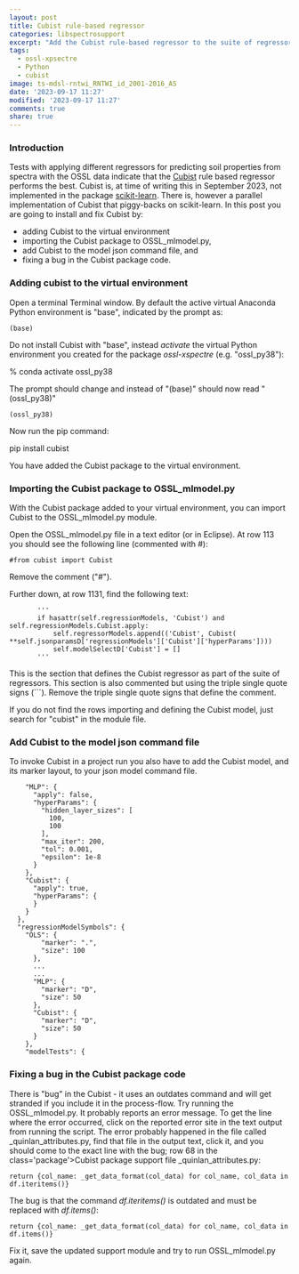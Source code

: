 ```yaml
---
layout: post
title: Cubist rule-based regressor
categories: libspectrosupport
excerpt: "Add the Cubist rule-based regressor to the suite of regressors"
tags:
  - ossl-xpsectre
  - Python
  - cubist
image: ts-mdsl-rntwi_RNTWI_id_2001-2016_AS
date: '2023-09-17 11:27'
modified: '2023-09-17 11:27'
comments: true
share: true
---
```


### Introduction

Tests with applying different regressors for predicting soil properties from spectra with the OSSL data indicate that the [Cubist](https://pypi.org/project/cubist/) rule based regressor performs the best. Cubist is, at time of writing this in September 2023, not implemented in the package [scikit-learn](https://scikit-learn.org/stable/). There is, however a parallel implementation of Cubist that piggy-backs on scikit-learn. In this post you are going to install and fix Cubist by:

- adding Cubist to the virtual environment
- importing the Cubist package to OSSL_mlmodel.py,
- add Cubist to the model json command file, and
- fixing a bug in the Cubist package code.

### Adding cubist to the virtual environment

Open a terminal <span class='app'>Terminal</span> window. By default the active virtual <span class='app'>Anaconda</span> Python environment is "base", indicated by the prompt as:

```
(base)
```

Do not install Cubist with "base", instead _activate_ the virtual Python environment you created for the package _ossl-xspectre_ (e.g. "ossl_py38"):

<span class='terminal'>% conda activate ossl_py38</span>

The prompt should change and instead of "(base)" should now read "(ossl_py38)"

```
(ossl_py38)
```

Now run the <span class='terminalapp'>pip</span> command:

<span class='terminal'>pip install cubist</span>

You have added the Cubist package to the virtual environment.

### Importing the Cubist package to OSSL_mlmodel.py

With the <span class='package'>Cubist</span> package added to your virtual environment, you can import <span class='package'>Cubist</span> to the <span class='module'>OSSL_mlmodel.py</span> module.

Open the <span class='file'>OSSL_mlmodel.py</span> file in a text editor (or in <span class='app'>Eclipse</span>). At row 113 you should see the following line (commented with #):

```
#from cubist import Cubist
```

Remove the comment ("#").

Further down, at row 1131, find the following text:

```
       '''    
       if hasattr(self.regressionModels, 'Cubist') and self.regressionModels.Cubist.apply:
           self.regressorModels.append(('Cubist', Cubist( **self.jsonparamsD['regressionModels']['Cubist']['hyperParams'])))
           self.modelSelectD['Cubist'] = []
       '''
```

This is the section that defines the Cubist regressor as part of the suite of regressors. This section is also commented but using the triple single quote signs (\`\`\`). Remove the triple single quote signs that define the comment.

If you do not find the rows importing and defining the Cubist model, just search for "cubist" in the module file.

### Add Cubist to the model json command file

To invoke Cubist in a project run you also have to add the Cubist model, and its marker layout, to your json model command file.

```
    "MLP": {
      "apply": false,
      "hyperParams": {
        "hidden_layer_sizes": [
          100,
          100
        ],
        "max_iter": 200,
        "tol": 0.001,
        "epsilon": 1e-8
      }
    },
    "Cubist": {
      "apply": true,
      "hyperParams": {
      }
    }
  },
  "regressionModelSymbols": {
    "OLS": {
        "marker": ".",
        "size": 100
      },
      ...
      ...
      "MLP": {
        "marker": "D",
        "size": 50
      },
      "Cubist": {
        "marker": "D",
        "size": 50
      }
    },
    "modelTests": {
```

### Fixing a bug in the Cubist package code

There is "bug" in the <span class='package'>Cubist</span> - it uses an outdates command and will get stranded if you include it in the process-flow. Try running the <span class='module'>OSSL_mlmodel.py</span>. It probably reports an error message. To get the line where the error occurred, click on the reported error site in the text output from running the script. The error probably happened in the file called <span class='file'>_quinlan_attributes.py</span>, find that file in the output text, click it, and you should come to the exact line with the bug; row 68 in the class='package'>Cubist</span> package support file <span class='file'>_quinlan_attributes.py</span>:

```
return {col_name: _get_data_format(col_data) for col_name, col_data in df.iteritems()}
```

The bug is that the command _df.iteritems()_ is outdated and must be replaced with _df.items()_:

```
return {col_name: _get_data_format(col_data) for col_name, col_data in df.items()}
```

Fix it, save the updated support module and try to run <span class='module'>OSSL_mlmodel.py</span> again.
